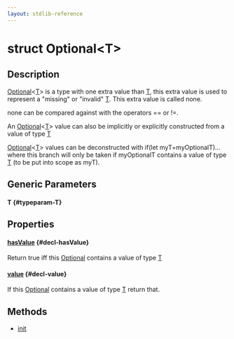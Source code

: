 ```yaml
---
layout: stdlib-reference
---
```


# struct Optional\<T\>

## Description

<span class='code'><a href="/stdlib-reference/types/optional-0/index" class="code_type">Optional</a>&lt;<a href="/stdlib-reference/types/optional-0/index#typeparam-T" class="code_type">T</a>&gt;</span> is a type with one extra value than <span class='code'><a href="/stdlib-reference/types/optional-0/index#typeparam-T" class="code_type">T</a></span>, this extra value is
used to represent a "missing" or "invalid" <span class='code'><a href="/stdlib-reference/types/optional-0/index#typeparam-T" class="code_type">T</a></span>. This extra value is called
<span class='code'>none</span>.

<span class='code'>none</span> can be compared against with the operators <span class='code'>==</span> or <span class='code'>!=</span>.

An <span class='code'><a href="/stdlib-reference/types/optional-0/index" class="code_type">Optional</a>&lt;<a href="/stdlib-reference/types/optional-0/index#typeparam-T" class="code_type">T</a>&gt;</span> value can also be implicitly or explicitly constructed from
a value of type <span class='code'><a href="/stdlib-reference/types/optional-0/index#typeparam-T" class="code_type">T</a></span>

<span class='code'><a href="/stdlib-reference/types/optional-0/index" class="code_type">Optional</a>&lt;<a href="/stdlib-reference/types/optional-0/index#typeparam-T" class="code_type">T</a>&gt;</span> values can be deconstructed with <span class='code'>if(let myT=myOptionalT)...</span>
where this branch will only be taken if <span class='code'>myOptionalT</span> contains a value
of type <span class='code'><a href="/stdlib-reference/types/optional-0/index#typeparam-T" class="code_type">T</a></span> (to be put into scope as <span class='code'>myT</span>).


## Generic Parameters

#### T {#typeparam-T}

## Properties

#### [hasValue](/stdlib-reference/types/optional-0/hasvalue-3) {#decl-hasValue}
Return <span class='code'>true</span> iff this <span class='code'><a href="/stdlib-reference/types/optional-0/index" class="code_type">Optional</a></span> contains a value of type <span class='code'><a href="/stdlib-reference/types/optional-0/index#typeparam-T" class="code_type">T</a></span>

#### [value](/stdlib-reference/types/optional-0/value) {#decl-value}
If this <span class='code'><a href="/stdlib-reference/types/optional-0/index" class="code_type">Optional</a></span> contains a value of type <span class='code'><a href="/stdlib-reference/types/optional-0/index#typeparam-T" class="code_type">T</a></span> return that.


## Methods

* [init](/stdlib-reference/types/optional-0/init)

